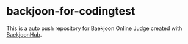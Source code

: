 # backjoon-for-codingtest
This is a auto push repository for Baekjoon Online Judge created with [BaekjoonHub](https://github.com/BaekjoonHub/BaekjoonHub).
